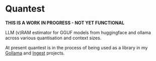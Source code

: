 # Quantest

**THIS IS A WORK IN PROGRESS - NOT YET FUNCTIONAL**

LLM (v)RAM estimator for GGUF models from huggingface and ollama across various quantisation and context sizes.

At present quantest is in the process of being used as a library in my [Gollama](https://github.com/sammcj/gollama) and [Ingest](https://github.com/sammcj/ingest) projects.
